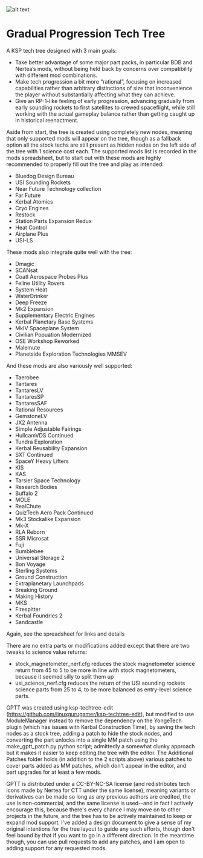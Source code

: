![alt text](https://i.imgur.com/cWCpCOE.png)

# Gradual Progression Tech Tree
A KSP tech tree designed with 3 main goals:

-	Take better advantage of some major part packs, in particular BDB and Nertea’s mods, without being held back by concerns over compatibility with different mod combinations.
- Make tech progression a bit more “rational”, focusing on increased capabilities rather than arbitrary distinctions of size that inconvenience the player without substantially affecting what they can achieve.
-	Give an RP-1-like feeling of early progression, advancing gradually from early sounding rockets to first satellites to crewed spaceflight, while still working with the actual gameplay balance rather than getting caught up in historical reenactment.

Aside from start, the tree is created using completely new nodes, meaning that only supported mods will appear on the tree, though as a fallback option all the stock techs are still present as hidden nodes on the left side of the tree with 1 science cost each. The supported mods list is recorded in the mods spreadsheet, but to start out with these mods are highly recommended to properly fill out the tree and play as intended:
- Bluedog Design Bureau
- USI Sounding Rockets
- Near Future Technology collection
- Far Future
- Kerbal Atomics
- Cryo Engines
- Restock
- Station Parts Expansion Redux
- Heat Control
- Airplane Plus
- USI-LS

These mods also integrate quite well with the tree:
- Dmagic
- SCANsat
- Coatl Aerospace Probes Plus
- Feline Utility Rovers
- System Heat
- WaterDrinker
- Deep Freeze
- Mk2 Expansion
- Supplementary Electric Engines
- Kerbal Planetary Base Systems
- MkIV Spaceplane System
- Civilian Popuation Modernized
- OSE Workshop Reworked
- Malemute
- Planetside Exploration Technologies MMSEV

And these mods are also variously well supported:
- Taerobee
- Tantares
- TantaresLV
- TantaresSP
- TantaresSAF
- Rational Resources
- GemstoneLV
- JX2 Antenna
- Simple Adjustable Fairings
- HullcamVDS Continued
- Tundra Exploration
- Kerbal Reusability Expansion
- SXT Continued
- SpaceY Heavy Lifters
- KIS
- KAS
- Tarsier Space Technology
- Research Bodies
- Buffalo 2
- MOLE
- RealChute
- QuizTech Aero Pack Continued
- Mk3 Stockalike Expansion
- Mk-X
- RLA Reborn
- SSR Microsat
- Fuji
- Bumblebee
- Universal Storage 2
- Bon Voyage
- Sterling Systems
- Ground Construction
- Extraplanetary Launchpads
- Breaking Ground
- Making History
- MKS
- Firespitter
- Kerbal Foundries 2
- Sandcastle

Again, see the spreadsheet for links and details

There are no extra parts or modifications added except that there are two tweaks to science value returns:
- stock_magnetometer_nerf.cfg reduces the stock magnetometer science return from 45 to 5 to be more in line with stock magnetometers, because it seemed silly to split them up
- usi_science_nerf.cfg reduces the return of the USI sounding rockets science parts from 25 to 4, to be more balanced as entry-level science parts.

GPTT was created using ksp-techtree-edit (https://github.com/linuxgurugamer/ksp-techtree-edit), but modified to use ModuleManager instead to remove the dependency on the YongeTech plugin (which has issues with Kerbal Construction Time), by saving the tech nodes as a stock tree, adding a patch to hide the stock nodes, and converting the part unlocks into a single MM patch using the make_gptt_patch.py python script; admittedly a somewhat clunky approach but it makes it easier to keep editing the tree with the editor. The Additional Patches folder holds (in addition to the 2 scripts above) various patches to cover parts added as MM patches, which don't appear in the editor, and part upgrades for at least a few mods.

GPTT is distributed under a CC-BY-NC-SA license (and redistributes tech icons made by Nertea for CTT under the same license), meaning variants or derivatives can be made so long as any previous authors are credited, the use is non-commercial, and the same license is used--and in fact I actively encourage this, because there's every chance I may move on to other projects in the future, and the tree has to be actively maintained to keep or expand mod support. I've added a design document to give a sense of my original intentions for the tree layout to guide any such efforts, though don't feel bound by that if you want to go in a different direction. In the meantime though, you can use pull requests to add any patches, and I am open to adding support for any requested mods.
